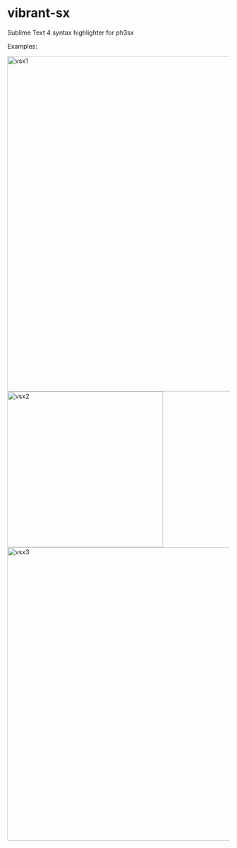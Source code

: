 # vibrant-sx
Sublime Text 4 syntax highlighter for ph3sx

Examples:

<img width="760" alt="vsx1" src="https://github.com/user-attachments/assets/99fc3cd6-cb25-442e-b77a-888ef79fb8de" />

<img width="353" alt="vsx2" src="https://github.com/user-attachments/assets/6c2314ea-ef65-4f43-9021-865639412fdc" />

<img width="665" alt="vsx3" src="https://github.com/user-attachments/assets/cbc823ca-917b-4136-be41-39aec1bcde98" />
